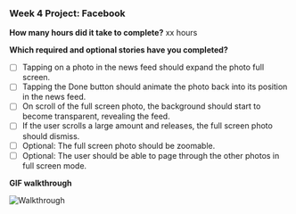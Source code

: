 ### Week 4 Project: Facebook


**How many hours did it take to complete?**
xx hours


**Which required and optional stories have you completed?**
- [ ] Tapping on a photo in the news feed should expand the photo full screen.
- [ ] Tapping the Done button should animate the photo back into its position in the news feed.
- [ ] On scroll of the full screen photo, the background should start to become transparent, revealing the feed.
- [ ] If the user scrolls a large amount and releases, the full screen photo should dismiss.
- [ ] Optional: The full screen photo should be zoomable.
- [ ] Optional: The user should be able to page through the other photos in full screen mode.

**GIF walkthrough**

![Walkthrough](/week4-facebook.gif)
